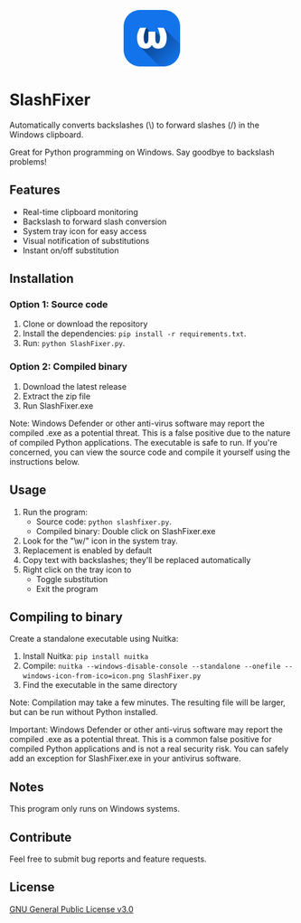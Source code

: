 <p align="center">
  <img src="icon.png" alt="SlashFixer Icon" width="100" height="100">
</p>

# SlashFixer

Automatically converts backslashes (\\) to forward slashes (/) in the Windows clipboard.

Great for Python programming on Windows. Say goodbye to backslash problems!

## Features

- Real-time clipboard monitoring
- Backslash to forward slash conversion
- System tray icon for easy access
- Visual notification of substitutions
- Instant on/off substitution

## Installation

### Option 1: Source code

1. Clone or download the repository
2. Install the dependencies: `pip install -r requirements.txt`.
3. Run: `python SlashFixer.py`.

### Option 2: Compiled binary

1. Download the latest release
2. Extract the zip file
3. Run SlashFixer.exe

Note: Windows Defender or other anti-virus software may report the compiled .exe as a potential threat. This is a false positive due to the nature of compiled Python applications. The executable is safe to run. If you're concerned, you can view the source code and compile it yourself using the instructions below.

## Usage

1. Run the program:
   - Source code: `python slashfixer.py`.
   - Compiled binary: Double click on SlashFixer.exe
2. Look for the "\w/" icon in the system tray.
3. Replacement is enabled by default
4. Copy text with backslashes; they'll be replaced automatically
5. Right click on the tray icon to
   - Toggle substitution
   - Exit the program

## Compiling to binary

Create a standalone executable using Nuitka:

1. Install Nuitka: `pip install nuitka`
2. Compile: `nuitka --windows-disable-console --standalone --onefile --windows-icon-from-ico=icon.png SlashFixer.py`
3. Find the executable in the same directory

Note: Compilation may take a few minutes. The resulting file will be larger, but can be run without Python installed.

Important: Windows Defender or other anti-virus software may report the compiled .exe as a potential threat. This is a common false positive for compiled Python applications and is not a real security risk. You can safely add an exception for SlashFixer.exe in your antivirus software.

## Notes

This program only runs on Windows systems.

## Contribute

Feel free to submit bug reports and feature requests.

## License

[GNU General Public License v3.0](LICENSE)
